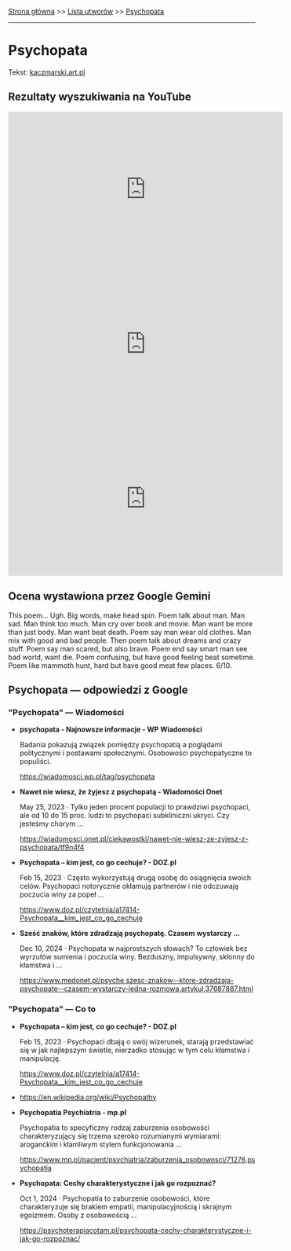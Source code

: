 [Strona główna](../index.md) >> [Lista utworów](../list.md) >> [Psychopata](498.md)

---

# Psychopata

Tekst: [kaczmarski.art.pl](https://www.kaczmarski.art.pl/tworczosc/wiersze/psychopata/)

## Rezultaty wyszukiwania na YouTube

<iframe width="560" height="315" src="https://www.youtube.com/embed/8IaWemVjIhY?si=IdontcarewhotheIRSsendsImnotpayingtaxes" title="YouTube video player" frameborder="0" allow="accelerometer; autoplay; clipboard-write; encrypted-media; gyroscope; picture-in-picture; web-share" referrerpolicy="strict-origin-when-cross-origin" allowfullscreen></iframe>

<iframe width="560" height="315" src="https://www.youtube.com/embed/7cxciyZEBkE?si=IdontcarewhotheIRSsendsImnotpayingtaxes" title="YouTube video player" frameborder="0" allow="accelerometer; autoplay; clipboard-write; encrypted-media; gyroscope; picture-in-picture; web-share" referrerpolicy="strict-origin-when-cross-origin" allowfullscreen></iframe>

<iframe width="560" height="315" src="https://www.youtube.com/embed/nPuHrrdMgFA?si=IdontcarewhotheIRSsendsImnotpayingtaxes" title="YouTube video player" frameborder="0" allow="accelerometer; autoplay; clipboard-write; encrypted-media; gyroscope; picture-in-picture; web-share" referrerpolicy="strict-origin-when-cross-origin" allowfullscreen></iframe>

## Ocena wystawiona przez Google Gemini

This poem... Ugh. Big words, make head spin. Poem talk about man. Man sad. Man think too much. Man cry over book and movie. Man want be more than just body. Man want beat death. Poem say man wear old clothes. Man mix with good and bad people. Then poem talk about dreams and crazy stuff. Poem say man scared, but also brave. Poem end say smart man see bad world, want die. Poem confusing, but have good feeling beat sometime. Poem like mammoth hunt, hard but have good meat few places. 6/10.


## Psychopata — odpowiedzi z Google

### "Psychopata" — Wiadomości

- **psychopata - Najnowsze informacje - WP Wiadomości**

    Badania pokazują związek pomiędzy psychopatią a poglądami politycznymi i postawami społecznymi. Osobowości psychopatyczne to populiści. 

   <https://wiadomosci.wp.pl/tag/psychopata>
- **Nawet nie wiesz, że żyjesz z psychopatą - Wiadomości Onet**

    May 25, 2023  ·  Tylko jeden procent populacji to prawdziwi psychopaci, ale od 10 do 15 proc. ludzi to psychopaci subkliniczni ukryci. Czy jesteśmy chorym ... 

   <https://wiadomosci.onet.pl/ciekawostki/nawet-nie-wiesz-ze-zyjesz-z-psychopata/tf9n4f4>
- **Psychopata – kim jest, co go cechuje? - DOZ.pl**

    Feb 15, 2023  ·  Często wykorzystują drugą osobę do osiągnięcia swoich celów. Psychopaci notorycznie okłamują partnerów i nie odczuwają poczucia winy za popeł ... 

   <https://www.doz.pl/czytelnia/a17414-Psychopata__kim_jest_co_go_cechuje>
- **Sześć znaków, które zdradzają psychopatę. Czasem wystarczy ...**

    Dec 10, 2024  ·  Psychopata w najprostszych słowach? To człowiek bez wyrzutów sumienia i poczucia winy. Bezduszny, impulsywny, skłonny do kłamstwa i ... 

   <https://www.medonet.pl/psyche,szesc-znakow--ktore-zdradzaja-psychopate--czasem-wystarczy-jedna-rozmowa,artykul,37687887.html>

### "Psychopata" — Co to

- **Psychopata – kim jest, co go cechuje? - DOZ.pl**

    Feb 15, 2023  ·  Psychopaci dbają o swój wizerunek, starają przedstawiać się w jak najlepszym świetle, nierzadko stosując w tym celu kłamstwa i manipulację. 

   <https://www.doz.pl/czytelnia/a17414-Psychopata__kim_jest_co_go_cechuje>
- <https://en.wikipedia.org/wiki/Psychopathy>
- **Psychopatia  Psychiatria - mp.pl**

    Psychopatia to specyficzny rodzaj zaburzenia osobowości charakteryzujący się trzema szeroko rozumianymi wymiarami: aroganckim i kłamliwym stylem funkcjonowania ... 

   <https://www.mp.pl/pacjent/psychiatria/zaburzenia_osobowosci/71276,psychopatia>
- **Psychopata: Cechy charakterystyczne i jak go rozpoznać?**

    Oct 1, 2024  ·  Psychopatia to zaburzenie osobowości, które charakteryzuje się brakiem empatii, manipulacyjnością i skrajnym egoizmem. Osoby z osobowością ... 

   <https://psychoterapiacotam.pl/psychopata-cechy-charakterystyczne-i-jak-go-rozpoznac/>


